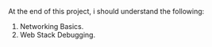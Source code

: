At the end of this project, i should understand the following:

1. Networking Basics.
2. Web Stack Debugging.
